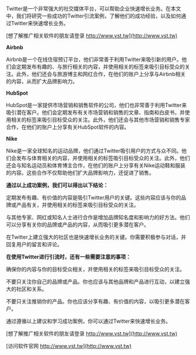 Twitter是一个非常强大的社交媒体平台，可以帮助企业快速增长业务。在本文中，我们将研究一些成功的Twitter引流案例，了解他们的成功经验，以及如何通过Twitter来快速增长业务。

[想了解推广相关软件的朋友请登录 http://www.vst.tw](http://www.vst.tw)

**Airbnb**

Airbnb是一个在线住宿预订平台，他们非常善于利用Twitter来吸引新的用户。他们会定期发布有趣的、与旅行相关的内容，并使用相关的标签来吸引目标受众的关注。此外，他们还会与旅游博主和网红合作，在他们的账户上分享与Airbnb相关的内容，从而扩大品牌影响力。

**HubSpot**

HubSpot是一家提供市场营销和销售软件的公司，他们也非常善于利用Twitter来吸引潜在客户。他们会定期发布有关市场营销和销售的文章、指南和白皮书，并使用相关的标签来吸引目标受众的关注。此外，他们还会与其他市场营销和销售专家合作，在他们的账户上分享有关HubSpot软件的内容。

**Nike**

Nike是一家全球知名的运动品牌，他们通过Twitter吸引用户的方式与众不同。他们会发布与体育相关的内容，并使用相关的标签吸引目标受众的关注。此外，他们还会与知名运动员和体育博主合作，在他们的账户上分享有关Nike运动鞋和服装的内容。这些合作不仅帮助他们扩大品牌影响力，还促进了销售。

**通过以上成功案例，我们可以得出以下结论：**

定期发布有趣、有价值的内容是吸引Twitter用户的关键。这些内容应该与你的品牌或产品有关，并使用相关的标签来吸引目标受众的关注。

与其他专家、网红或知名人士进行合作是增加品牌知名度和影响力的好方法。他们可以分享有关你的品牌或产品的内容，从而吸引更多潜在客户。

在Twitter上建立强大的社区也是快速增长业务的关键。你需要积极参与对话，并回复用户的留言和评论。

**在使用Twitter进行引流时，还有一些需要注意的事项：**

确保你的内容与你的目标受众相关，并使用相关的标签来吸引目标受众的关注。

不要只关注你自己的品牌或产品。你也应该与其他品牌和产品进行互动，以建立强大的社区和关系。

不要只关注推销你的产品。你也应该分享有趣、有价值的内容，以吸引更多潜在客户。

通过遵循以上建议和学习成功案例，你可以通过Twitter来快速增长业务。

[想了解推广相关软件的朋友请登录 http://www.vst.tw](http://www.vst.tw)


[访问软件官网 http://www.vst.tw](http://www.vst.tw)
